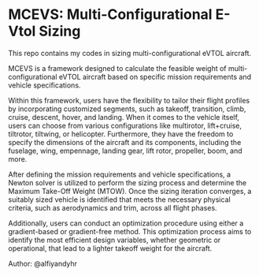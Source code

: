 # MCEVS: Multi-Configurational E-Vtol Sizing
This repo contains my codes in sizing multi-configurational eVTOL aircraft.

MCEVS is a framework designed to calculate the feasible weight of multi-configurational eVTOL aircraft based on specific mission requirements and vehicle specifications.

Within this framework, users have the flexibility to tailor their flight profiles by incorporating customized segments, such as takeoff, transition, climb, cruise, descent, hover, and landing. When it comes to the vehicle itself, users can choose from various configurations like multirotor, lift+cruise, tiltrotor, tiltwing, or helicopter. Furthermore, they have the freedom to specify the dimensions of the aircraft and its components, including the fuselage, wing, empennage, landing gear, lift rotor, propeller, boom, and more.

After defining the mission requirements and vehicle specifications, a Newton solver is utilized to perform the sizing process and determine the Maximum Take-Off Weight (MTOW). Once the sizing iteration converges, a suitably sized vehicle is identified that meets the necessary physical criteria, such as aerodynamics and trim, across all flight phases.

Additionally, users can conduct an optimization procedure using either a gradient-based or gradient-free method. This optimization process aims to identify the most efficient design variables, whether geometric or operational, that lead to a lighter takeoff weight for the aircraft.

Author: @alfiyandyhr
